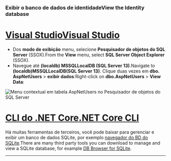 ### <a name="view-the-identity-database"></a><span data-ttu-id="2f894-101">Exibir o banco de dados de identidade</span><span class="sxs-lookup"><span data-stu-id="2f894-101">View the Identity database</span></span>

# <a name="visual-studiotabvisual-studio"></a>[<span data-ttu-id="2f894-102">Visual Studio</span><span class="sxs-lookup"><span data-stu-id="2f894-102">Visual Studio</span></span>](#tab/visual-studio) 

* <span data-ttu-id="2f894-103">Dos **modo de exibição** menu, selecione **Pesquisador de objetos do SQL Server** (SSOX).</span><span class="sxs-lookup"><span data-stu-id="2f894-103">From the **View** menu, select **SQL Server Object Explorer** (SSOX).</span></span>
* <span data-ttu-id="2f894-104">Navegue até **(localdb) MSSQLLocalDB (SQL Server 13)**.</span><span class="sxs-lookup"><span data-stu-id="2f894-104">Navigate to **(localdb)MSSQLLocalDB(SQL Server 13)**.</span></span> <span data-ttu-id="2f894-105">Clique duas vezes em **dbo. AspNetUsers** > **exibir dados**:</span><span class="sxs-lookup"><span data-stu-id="2f894-105">Right-click on **dbo.AspNetUsers** > **View Data**:</span></span>

![Menu contextual em tabela AspNetUsers no Pesquisador de objetos do SQL Server](~/security/authentication/accconfirm/_static/ssox.png)

# <a name="net-core-clitabnetcore-cli"></a>[<span data-ttu-id="2f894-107">CLI do .NET Core</span><span class="sxs-lookup"><span data-stu-id="2f894-107">.NET Core CLI</span></span>](#tab/netcore-cli)

<span data-ttu-id="2f894-108">Há muitas ferramentas de terceiros, você pode baixar para gerenciar e exibir um banco de dados SQLite, por exemplo [navegador do BD do SQLite](http://sqlitebrowser.org/).</span><span class="sxs-lookup"><span data-stu-id="2f894-108">There are many third party tools you can download to manage and view a SQLite database, for example [DB Browser for SQLite](http://sqlitebrowser.org/).</span></span>

------
